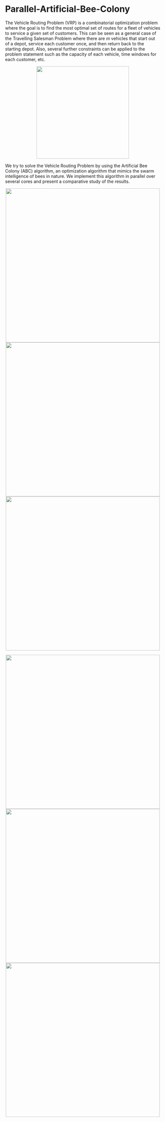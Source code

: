# Parallel-Artificial-Bee-Colony
The Vehicle Routing Problem (VRP) is a combinatorial optimization problem where the goal is to find the most optimal set of routes for a fleet of vehicles to service a given set of customers. This can be seen as a general case of the Travelling Salesman Problem where there are <i>m</i> vehicles that start out of a depot, service each customer once, and then return back to the starting depot. Also, several further constraints can be applied to the problem statement such as the capacity of each vehicle, time windows for each customer, etc. 

<p align="center">
  <img src="https://github.com/ad8454/Parallel-Artificial-Bee-Colony/blob/master/images/abc.png" width="300">
</p>


We try to solve the Vehicle Routing Problem by using the Artificial Bee Colony (ABC) algorithm, an optimization algorithm that mimics the swarm intelligence of bees in nature. We implement this algorithm in parallel over several cores and present a comparative study of the results.

<p align="center">
  <img src="https://github.com/ad8454/Parallel-Artificial-Bee-Colony/blob/master/images/WS-CR.png" width="500">
  <img src="https://github.com/ad8454/Parallel-Artificial-Bee-Colony/blob/master/images/WS-SC.png" width="500">
  <img src="https://github.com/ad8454/Parallel-Artificial-Bee-Colony/blob/master/images/WS-EC.png" width="500">
</p>

<p align="center">
  <img src="https://github.com/ad8454/Parallel-Artificial-Bee-Colony/blob/master/images/SS-RT.png" width="500">
  <img src="https://github.com/ad8454/Parallel-Artificial-Bee-Colony/blob/master/images/SS-S.png" width="500">
  <img src="https://github.com/ad8454/Parallel-Artificial-Bee-Colony/blob/master/images/SS-EC.png" width="500">
</p>
